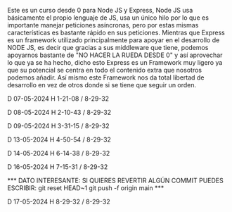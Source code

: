 Este es un curso desde 0 para Node JS y Express, Node JS usa básicamente el propio lenguaje de JS, usa un único hilo por lo que es importante manejar peticiones asíncronas, pero por estas mismas características es bastante rápido en sus peticiones. Mientras que Express es un framework utilizado principalmente para apoyar en el desarrollo de NODE JS, es decir que gracias a sus middleware que tiene, podemos apoyarnos bastante de "NO HACER LA RUEDA DESDE 0" y así aprovechar lo que ya se ha hecho, dicho esto Express es un Framework muy ligero ya que su potencial se centra en todo el contenido extra que nosotros podemos añadir. Así mismo este Framework nos da total libertad de desarrollo en vez de otros donde si se tiene que seguir un orden.

D 07-05-2024 H 1-21-08 / 8-29-32

D 08-05-2024 H 2-10-43 / 8-29-32

D 09-05-2024 H 3-31-15 / 8-29-32

D 13-05-2024 H 4-50-54 / 8-29-32

D 14-05-2024 H 6-14-38 / 8-29-32

D 16-05-2024 H 7-15-31 / 8-29-32

*** DATO INTERESANTE: SI QUIERES REVERTIR ALGÚN COMMIT PUEDES ESCRIBIR:
git reset HEAD~1
git push -f origin main ***

D 17-05-2024 H 8-29-32 / 8-29-32
